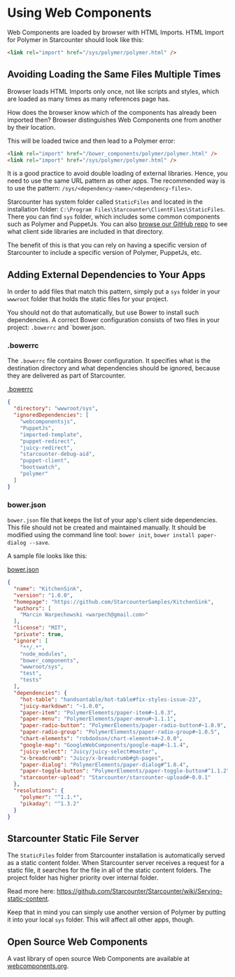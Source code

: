# Using Web Components

Web Components are loaded by browser with HTML Imports. HTML Import for Polymer in Starcounter should look like this:

```html
<link rel="import" href="/sys/polymer/polymer.html" />
```

## Avoiding Loading the Same Files Multiple Times

Browser loads HTML Imports only once, not like scripts and styles, which are loaded as many times as many references page has.

How does the browser know which of the components has already been imported then? Browser distinguishes Web Components one from another by their location. 

This will be loaded twice and then lead to a Polymer error:
```html
<link rel="import" href="/bower_components/polymer/polymer.html" />
<link rel="import" href="/sys/polymer/polymer.html" />
```

It is a good practice to avoid double loading of external libraries. Hence, you need to use the same URL pattern as other apps. The recommended way is to use the pattern: `/sys/<dependency-name>/<dependency-files>`.

Starcounter has system folder called `StaticFiles` and located in the installation folder: `C:\Program Files\Starcounter\ClientFiles\StaticFiles`. There you can find `sys` folder, which includes some common components such as Polymer and PuppetJs. You can also [browse our GitHub repo](https://github.com/Starcounter/Starcounter/tree/develop/src/BuildSystem/ClientFiles/StaticFiles/sys) to see what client side libraries are included in that directory.

The benefit of this is that you can rely on having a specific version of Starcounter to include a specific version of Polymer, PuppetJs, etc.

## Adding External Dependencies to Your Apps

In order to add files that match this pattern, simply put a `sys` folder in your `wwwroot` folder that holds the static files for your project.

You should not do that automatically, but use Bower to install such dependencies. A correct Bower configuration consists of two files in your project: `.bowerrc` and `bower.json.

### .bowerrc

The `.bowerrc` file contains Bower configuration. It specifies what is the destination directory and what dependencies should be ignored, because they are delivered as part of Starcounter.

<div class="code-name">
<a href="https://github.com/StarcounterSamples/KitchenSink/blob/master/src/KitchenSink/.bowerrc" target="_blank">.bowerrc</a></div>

```json
{
  "directory": "wwwroot/sys",
  "ignoredDependencies": [
    "webcomponentsjs",
    "PuppetJs",
    "imported-template",
    "puppet-redirect",
    "juicy-redirect",
    "starcounter-debug-aid",
    "puppet-client",
    "bootswatch",
    "polymer"
  ]
}
```

### bower.json

`bower.json` file that keeps the list of your app's client side dependencies. This file should not be created and maintained manually. It should be modified using the command line tool: `bower init`, `bower install paper-dialog --save`.

A sample file looks like this:

<div class="code-name">
<a href="https://github.com/StarcounterSamples/KitchenSink/blob/master/src/KitchenSink/bower.json" target="_blank">bower.json</a></div>

```json
{
  "name": "KitchenSink",
  "version": "1.0.0",
  "homepage": "https://github.com/StarcounterSamples/KitchenSink",
  "authors": [
    "Marcin Warpechowski <warpech@gmail.com>"
  ],
  "license": "MIT",
  "private": true,
  "ignore": [
    "**/.*",
    "node_modules",
    "bower_components",
    "wwwroot/sys",
    "test",
    "tests"
  ],
  "dependencies": {
    "hot-table": "handsontable/hot-table#fix-styles-issue-23",
    "juicy-markdown": "~1.0.0",
    "paper-item": "PolymerElements/paper-item#~1.0.3",
    "paper-menu": "PolymerElements/paper-menu#~1.1.1",
    "paper-radio-button": "PolymerElements/paper-radio-button#~1.0.9",
    "paper-radio-group": "PolymerElements/paper-radio-group#~1.0.5",
    "chart-elements": "robdodson/chart-elements#~2.0.0",
    "google-map": "GoogleWebComponents/google-map#~1.1.4",
    "juicy-select": "Juicy/juicy-select#master",
    "x-breadcrumb": "Juicy/x-breadcrumb#gh-pages",
    "paper-dialog": "PolymerElements/paper-dialog#^1.0.4",
    "paper-toggle-button": "PolymerElements/paper-toggle-button#^1.1.2",
    "starcounter-upload": "Starcounter/starcounter-upload#~0.0.1"
  },
  "resolutions": {
    "polymer": "^1.1.*",
    "pikaday": "^1.3.2"
  }
}
```
 
## Starcounter Static File Server

The `StaticFiles` folder from Starcounter installation is automatically served as a static content folder. When Starcounter server receives a request for a static file, it searches for the file in all of the static content folders. The project folder has higher priority over internal folder.

Read more here: <a href="https://github.com/Starcounter/Starcounter/wiki/Serving-static-content" target="_blank">https://github.com/Starcounter/Starcounter/wiki/Serving-static-content</a>.

Keep that in mind you can simply use another version of Polymer by putting it into your local `sys` folder. This will affect all other apps, though.

## Open Source Web Components

A vast library of open source Web Components are available at [webcomponents.org](https://www.webcomponents.org/). 